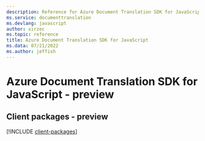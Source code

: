 ```yaml
---
description: Reference for Azure Document Translation SDK for JavaScript
ms.service: documenttranslation
ms.devlang: javascript
author: xirzec
ms.topic: reference
title: Azure Document Translation SDK for JavaScript
ms.data: 07/21/2022
ms.author: jeffish
---
```

# Azure Document Translation SDK for JavaScript - preview

## Client packages - preview
[!INCLUDE [client-packages](document-translation-client-index.md)]